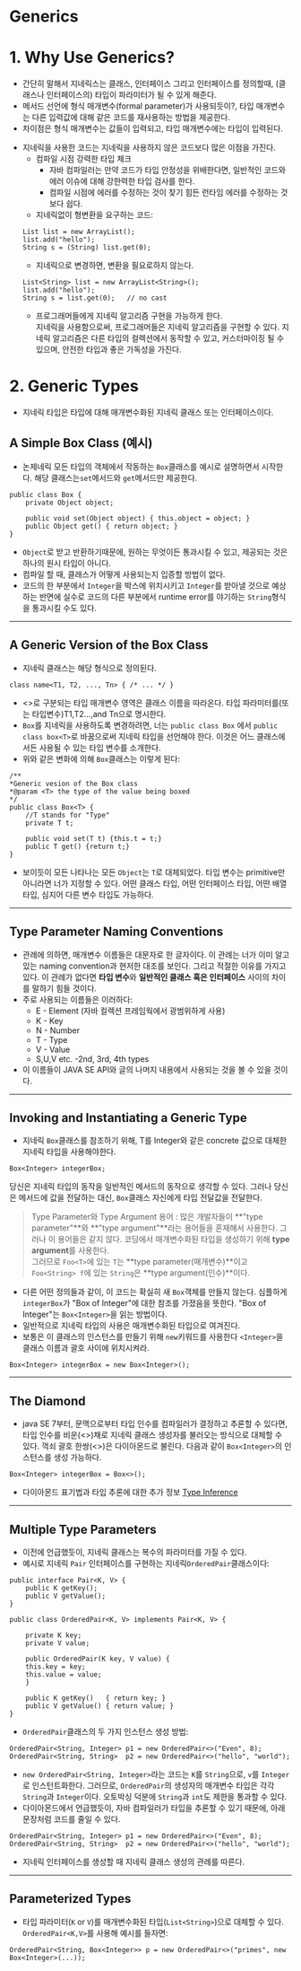 Generics
======
# 1. Why Use Generics?
- 간단히 말해서 지네릭스는 클래스, 인터페이스 그리고 인터페이스를 정의할때, (클래스나 인터페이스의) 타입이 파라미터가 될 수 있게 해준다.
- 메서드 선언에 형식 매개변수(formal parameter)가 사용되듯이?, 타입 매개변수는 다른 입력값에 대해 같은 코드를 재사용하는 방법을 제공한다.
- 차이점은 형식 매개변수는 값들이 입력되고, 타입 매개변수에는 타입이 입력된다.
+ 지네릭을 사용한 코드는 지네릭을 사용하지 않은 코드보다 많은 이점을 가진다.
    + 컴파일 시점 강력한 타입 체크
        + 자바 컴파일러는 만약 코드가 타입 안정성을 위배한다면, 일반적인 코드와 에러 이슈에 대해 강한력한 타입 검사를 한다.
        + 컴파일 시점에 에러를 수정하는 것이 찾기 힘든 런타임 에러를 수정하는 것 보다 쉽다.
    + 지네릭없이 형변환을 요구하는 코드:  
    ```
    List list = new ArrayList();
    list.add("hello");
    String s = (String) list.get(0);
    ```
    + 지네릭으로 변경하면, 변환을 필요로하지 않는다.  
    ```
    List<String> list = new ArrayList<String>();
    list.add("hello");
    String s = list.get(0);   // no cast
    ```
    + 프로그래머들에게 지네릭 알고리즘 구현을 가능하게 한다.  
    지네릭을 사용함으로써, 프로그래머들은 지네릭 알고리즘을 구현할 수 있다. 지네릭 알고리즘은 다른 타입의 컬렉션에서 동작할 수 있고, 커스터마이징 될 수 있으며, 안전한 타입과 좋은 가독성을 가진다.



# 2. Generic Types
- 지네릭 타입은 타입에 대해 매개변수화된 지네릭 클래스 또는 인터페이스이다.
## A Simple Box Class (예시)
- 논제네릭 모든 타입의 객체에서 작동하는 `Box`클래스를 예시로 설명하면서 시작한다. 해당 클래스는`set`메서드와 `get`메서드만 제공한다.
```
public class Box {
    private Object object;

    public void set(Object object) { this.object = object; }
    public Object get() { return object; }
}
```
- `Object`로 받고 반환하기때문에, 원하는 무엇이든 통과시킬 수 있고, 제공되는 것은 하나의 원시 타입이 아니다.
- 컴파일 할 때, 클래스가 어떻게 사용되는지 입증할 방법이 없다.
- 코드의 한 부분에서  `Integer`을 박스에 위치시키고 `Integer`를 받아낼 것으로 예상하는 반면에 실수로 코드의 다른 부분에서 runtime error를 야기하는 `String`형식을 통과시킬 수도 있다.
***

## A Generic Version of the Box Class
- 지네릭 클래스는 해당 형식으로 정의된다.
```
class name<T1, T2, ..., Tn> { /* ... */ }
```
- \<>로 구분되는 타입 매개변수 영역은 클래스 이름을 따라온다. 타입 파라미터를(또는 타입변수)T1,T2...,and Tn으로 명시한다.
- `Box`를 지네릭을 사용하도록 변경하려면, 너는 `public class Box` 에서 `public class box<T>`로 바꿈으로써 지네릭 타입을 선언해야 한다. 이것은 어느 클래스에서든 사용될 수 있는 타입 변수를 소개한다.
- 위와 같은 변화에 의해 `Box`클래스는 이렇게 된다:
```
/**
*Generic vesion of the Box class
*@param <T> the type of the value being boxed
*/
public class Box<T> {
    //T stands for "Type"
    private T t;

    public void set(T t) {this.t = t;}
    public T get() {return t;}
}
```
- 보이듯이 모든 나타나는 모든 `Object`는 `T`로 대체되었다. 타입 변수는 primitive만 아니라면 너가 지정할 수 있다. 어떤 클래스 타입, 어떤 인터페이스 타입, 어떤 배열 타입, 심지어 다른 변수 타입도 가능하다.
***

## Type Parameter Naming Conventions
- 관례에 의하면, 매개변수 이름들은 대문자로 한 글자이다. 이 관례는 너가 이미 알고 있는 naming convention과 현저한 대조를 보인다. 그리고 적절한 이유를 가지고 있다. 이 관례가 없다면 **타입 변수**와 **일반적인 클래스 혹은 인터페이스** 사이의 차이를 말하기 힘들 것이다.
- 주로 사용되는 이름들은 이러하다:  
    - E - Element (자바 컬렉션 프레임웍에서 광범위하게 사용)
    - K - Key
    - N - Number
    - T - Type
    - V - Value
    - S,U,V etc. -2nd, 3rd, 4th types
- 이 이름들이 JAVA SE API와 글의 나머지 내용에서 사용되는 것을 볼 수 있을 것이다.
***

## Invoking and Instantiating a Generic Type
- 지네릭 `Box`클래스를 참조하기 위해, T를 Integer와 같은 concrete 값으로 대체한 지네릭 타입을 사용해야한다.
```
Box<Integer> integerBox;
```
당신은 지네릭 타입의 동작을 일반적인 메서드의 동작으로 생각할 수 있다. 그러나 당신은 메서드에 값을 전달하는 대신, `Box`클래스 자신에게 타입 전달값을 전달한다.

>Type Parameter와 Type Argument 용어 : 많은 개발자들이 **"type parameter"**와 **"type argument"**라는 용어들을 혼재해서 사용한다. 그러나 이 용어들은 같지 않다. 코딩에서 매개변수화된 타입을 생성하기 위해 **type argument**를 사용한다.  
그러므로 `Foo<T>`에 있는 `T`는 **type parameter(매개변수)**이고 `Foo<String> f`에 있는 `String`은 **type argument(인수)**이다.

- 다른 어떤 정의들과 같이, 이 코드는 확실히 새 `Box`객체를 만들지 않는다. 심플하게 `integerBox`가 "Box of Integer"에 대한 참조를 가졌음을 뜻한다. "Box of Integer"는 `Box<Integer>`을 읽는 방법이다.
- 일반적으로 지네릭 타입의 사용은 매개변수화된 타입으로 여겨진다.
- 보통은 이 클래스의 인스턴스를 만들기 위해 `new`키워드를 사용한다 `<Integer>`을 클래스 이름과 괄호 사이에 위치시켜라.
```
Box<Integer> integerBox = new Box<Integer>();
```
***

## The Diamond
- java SE 7부터, 문맥으로부터 타입 인수를 컴파일러가 결정하고 추론할 수 있다면, 타입 인수를 비운(<>)채로 지네릭 클래스 생성자를 불러오는 방식으로 대체할 수 있다. 꺽쇠 괄호 한쌍(<>)은 다이아몬드로 불린다. 다음과 같이 `Box<Integer>`의 인스턴스를 생성 가능하다.
```
Box<Integer> integerBox = Box<>();
```
- 다이아몬드 표기법과 타입 추론에 대한 추가 정보 [Type Inference](https://docs.oracle.com/javase/tutorial/java/generics/genTypeInference.html)
***

## Multiple Type Parameters
- 이전에 언급했듯이, 지네릭 클래스는 복수의 파라미터를 가질 수 있다. 
- 예시로 지네릭 `Pair` 인터페이스를 구현하는 지네릭`OrderedPair`클래스이다:
```
public interface Pair<K, V> {
    public K getKey();
    public V getValue();
}

public class OrderedPair<K, V> implements Pair<K, V> {

    private K key;
    private V value;

    public OrderedPair(K key, V value) {
	this.key = key;
	this.value = value;
    }

    public K getKey()	{ return key; }
    public V getValue() { return value; }
}
```
- `OrderedPair`클래스의 두 가지 인스턴스 생성 방법:
```
OrderedPair<String, Integer> p1 = new OrderedPair<>("Even", 8);
OrderedPair<String, String>  p2 = new OrderedPair<>("hello", "world");
```
- `new OrderedPair<String, Integer>`라는 코드는 `K`를 `String`으로, `v`를 `Integer`로 인스턴트화한다. 그러므로, `OrderedPair`의 생성자의 매개변수 타입은 각각 `String`과 `Integer`이다. 오토박싱 덕분에 `String`과 `int`도 제한을 통과할 수 있다.
- 다이아몬드에서 언급했듯이, 자바 컴파일러가 타입을 추론할 수 있기 때문에, 아래 문장처럼 코드를 줄일 수 있다.
```
OrderedPair<String, Integer> p1 = new OrderedPair<>("Even", 8);
OrderedPair<String, String>  p2 = new OrderedPair<>("hello", "world");
```
- 지네릭 인터페이스를 생성할 때 지네릭 클래스 생성의 관례를 따른다.
***

## Parameterized Types
- 타입 파라미터(`K` or `V`)를 매개변수화된 타입(`List<String>`)으로 대체할 수 있다. `OrderedPair<K,V>`를 사용해 예시를 들자면:
```
OrderedPair<String, Box<Integer>> p = new OrderedPair<>("primes", new Box<Integer>(...));
```
